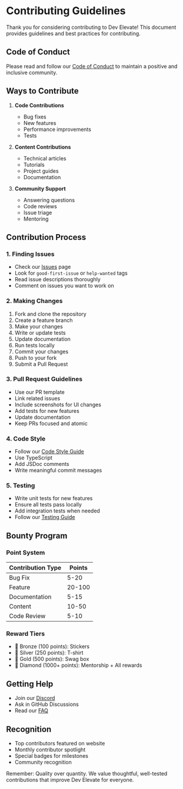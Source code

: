 # Contributing Guidelines

Thank you for considering contributing to Dev Elevate! This document provides guidelines and best practices for contributing.

## Code of Conduct

Please read and follow our [Code of Conduct](../../CODE_OF_CONDUCT.md) to maintain a positive and inclusive community.

## Ways to Contribute

1. **Code Contributions**
   - Bug fixes
   - New features
   - Performance improvements
   - Tests

2. **Content Contributions**
   - Technical articles
   - Tutorials
   - Project guides
   - Documentation

3. **Community Support**
   - Answering questions
   - Code reviews
   - Issue triage
   - Mentoring

## Contribution Process

### 1. Finding Issues

- Check our [Issues](https://github.com/Satya900/DEV_MAIN/issues) page
- Look for `good-first-issue` or `help-wanted` tags
- Read issue descriptions thoroughly
- Comment on issues you want to work on

### 2. Making Changes

1. Fork and clone the repository
2. Create a feature branch
3. Make your changes
4. Write or update tests
5. Update documentation
6. Run tests locally
7. Commit your changes
8. Push to your fork
9. Submit a Pull Request

### 3. Pull Request Guidelines

- Use our PR template
- Link related issues
- Include screenshots for UI changes
- Add tests for new features
- Update documentation
- Keep PRs focused and atomic

### 4. Code Style

- Follow our [Code Style Guide](code-style.md)
- Use TypeScript
- Add JSDoc comments
- Write meaningful commit messages

### 5. Testing

- Write unit tests for new features
- Ensure all tests pass locally
- Add integration tests when needed
- Follow our [Testing Guide](testing.md)

## Bounty Program

### Point System

| Contribution Type | Points |
|------------------|--------|
| Bug Fix          | 5-20   |
| Feature          | 20-100 |
| Documentation    | 5-15   |
| Content          | 10-50  |
| Code Review      | 5-10   |

### Reward Tiers

- 🥉 Bronze (100 points): Stickers
- 🥈 Silver (250 points): T-shirt
- 🥇 Gold (500 points): Swag box
- 💎 Diamond (1000+ points): Mentorship + All rewards

## Getting Help

- Join our [Discord](https://discord.gg/GCkQ6cuY)
- Ask in GitHub Discussions
- Read our [FAQ](../faq.md)

## Recognition

- Top contributors featured on website
- Monthly contributor spotlight
- Special badges for milestones
- Community recognition

Remember: Quality over quantity. We value thoughtful, well-tested contributions that improve Dev Elevate for everyone.
